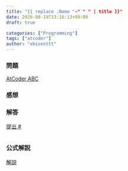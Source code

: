```yaml
---
title: "{{ replace .Name "-" " " | title }}"
date: 2020-08-19T13:16:13+09:00
draft: true

categories: ["Programming"]
tags: ["atcoder"]
author: "ebisenttt"
---
```

### 問題
[AtCoder ABC]()
### 感想

### 解答
[提出 #]()
~~~

~~~
### 公式解説
[解説]()